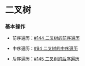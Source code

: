 # 二叉树

### 基本操作

- 前序遍历：[#144 二叉树的前序遍历](https://leetcode-cn.com/problems/binary-tree-preorder-traversal/)

- 中序遍历：[#94 二叉树的中序遍历](https://leetcode-cn.com/problems/binary-tree-inorder-traversal/)

- 后序遍历：[#145 二叉树的后序遍历](https://leetcode-cn.com/problems/binary-tree-postorder-traversal/)